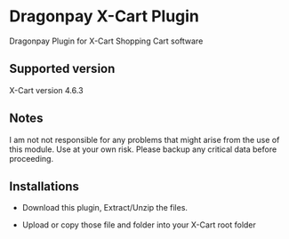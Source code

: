 Dragonpay X-Cart Plugin
=====================

Dragonpay Plugin for X-Cart Shopping Cart software


Supported version
-----------------

X-Cart version 4.6.3


Notes
-----

I am not not responsible for any problems that might arise from the use of this module. 
Use at your own risk. Please backup any critical data before proceeding.


Installations
-------------

- Download this plugin, Extract/Unzip the files. 

- Upload or copy those file and folder into your X-Cart root folder

 






